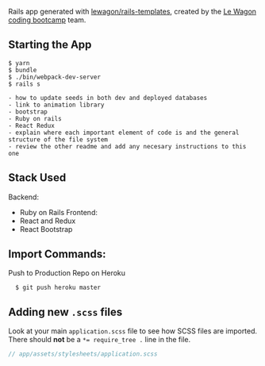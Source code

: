 Rails app generated with [lewagon/rails-templates](https://github.com/lewagon/rails-templates), created by the [Le Wagon coding bootcamp](https://www.lewagon.com) team.

## Starting the App

```
$ yarn
$ bundle
$ ./bin/webpack-dev-server
$ rails s
```

```
- how to update seeds in both dev and deployed databases
- link to animation library
- bootstrap
- Ruby on rails
- React Redux
- explain where each important element of code is and the general structure of the file system
- review the other readme and add any necesary instructions to this one
```

## Stack Used

Backend: 
  - Ruby on Rails
Frontend: 
  - React and Redux
  - React Bootstrap

## Import Commands:
Push to Production Repo on Heroku
```
  $ git push heroku master
```



## Adding new `.scss` files

Look at your main `application.scss` file to see how SCSS files are imported. There should **not** be a `*= require_tree .` line in the file.

```scss
// app/assets/stylesheets/application.scss